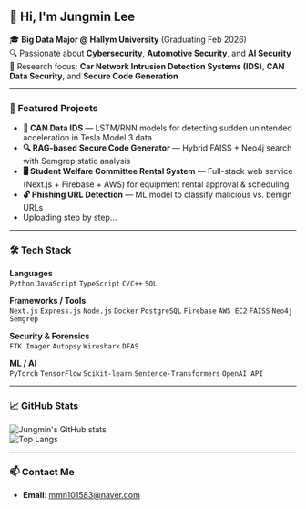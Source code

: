 ## 👋 Hi, I'm Jungmin Lee  

🎓 **Big Data Major @ Hallym University** (Graduating Feb 2026)  
🔍 Passionate about **Cybersecurity**, **Automotive Security**, and **AI Security**  
🔐 Research focus: **Car Network Intrusion Detection Systems (IDS)**, **CAN Data Security**, and **Secure Code Generation**  

---

### 💼 Featured Projects  
- **🚗 CAN Data IDS** — LSTM/RNN models for detecting sudden unintended acceleration in Tesla Model 3 data  
- **🔍 RAG-based Secure Code Generator** — Hybrid FAISS + Neo4j search with Semgrep static analysis  
- **🖥 Student Welfare Committee Rental System** — Full-stack web service (Next.js + Firebase + AWS) for equipment rental approval & scheduling  
- **🔓 Phishing URL Detection** — ML model to classify malicious vs. benign URLs
- Uploading step by step...
  
---

### 🛠 Tech Stack  
**Languages**  
`Python` `JavaScript` `TypeScript` `C/C++` `SQL`  

**Frameworks / Tools**  
`Next.js` `Express.js` `Node.js` `Docker` `PostgreSQL` `Firebase` `AWS EC2` `FAISS` `Neo4j` `Semgrep`  

**Security & Forensics**  
`FTK Imager` `Autopsy` `Wireshark` `DFAS`  

**ML / AI**  
`PyTorch` `TensorFlow` `Scikit-learn` `Sentence-Transformers` `OpenAI API`  

---

### 📈 GitHub Stats  
![Jungmin's GitHub stats](https://github-readme-stats.vercel.app/api?username=jungmin628&show_icons=true&theme=dracula)  
![Top Langs](https://github-readme-stats.vercel.app/api/top-langs/?username=jungmin628&layout=compact&theme=dracula)  

---

### 📫 Contact Me  
- **Email**: mmn101583@naver.com
